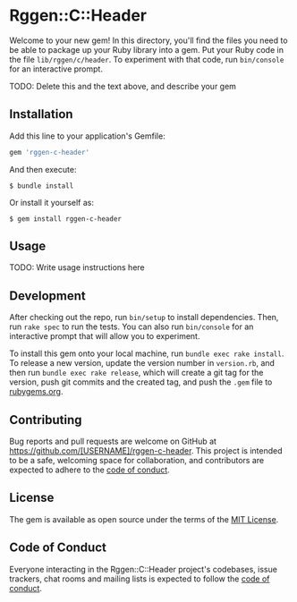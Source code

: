 # Rggen::C::Header

Welcome to your new gem! In this directory, you'll find the files you need to be able to package up your Ruby library into a gem. Put your Ruby code in the file `lib/rggen/c/header`. To experiment with that code, run `bin/console` for an interactive prompt.

TODO: Delete this and the text above, and describe your gem

## Installation

Add this line to your application's Gemfile:

```ruby
gem 'rggen-c-header'
```

And then execute:

    $ bundle install

Or install it yourself as:

    $ gem install rggen-c-header

## Usage

TODO: Write usage instructions here

## Development

After checking out the repo, run `bin/setup` to install dependencies. Then, run `rake spec` to run the tests. You can also run `bin/console` for an interactive prompt that will allow you to experiment.

To install this gem onto your local machine, run `bundle exec rake install`. To release a new version, update the version number in `version.rb`, and then run `bundle exec rake release`, which will create a git tag for the version, push git commits and the created tag, and push the `.gem` file to [rubygems.org](https://rubygems.org).

## Contributing

Bug reports and pull requests are welcome on GitHub at https://github.com/[USERNAME]/rggen-c-header. This project is intended to be a safe, welcoming space for collaboration, and contributors are expected to adhere to the [code of conduct](https://github.com/[USERNAME]/rggen-c-header/blob/master/CODE_OF_CONDUCT.md).

## License

The gem is available as open source under the terms of the [MIT License](https://opensource.org/licenses/MIT).

## Code of Conduct

Everyone interacting in the Rggen::C::Header project's codebases, issue trackers, chat rooms and mailing lists is expected to follow the [code of conduct](https://github.com/[USERNAME]/rggen-c-header/blob/master/CODE_OF_CONDUCT.md).

